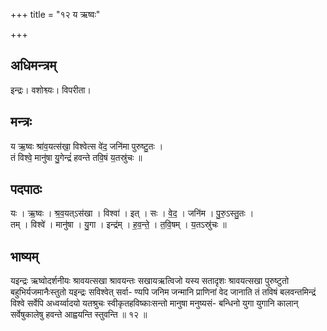 +++
title = "१२ य ऋष्वः"

+++
## अधिमन्त्रम्
इन्द्रः। वशोश्व्यः। विपरीता।

## मन्त्रः
य ऋ॒ष्वः श्रा॑व॒यत्स॑खा॒ विश्वेत्स वे॑द॒ जनि॑मा पुरुष्टु॒तः ।  
तं विश्वे॒ मानु॑षा यु॒गेन्द्रं॑ हवन्ते तवि॒षं य॒तस्रु॑चः ॥

## पदपाठः
यः । ऋ॒ष्वः । श्र॒व॒यत्ऽस॑खा । विश्वा॑ । इत् । सः । वे॒द॒ । जनि॑म । पु॒रु॒ऽस्तु॒तः ।  
तम् । विश्वे॑ । मानु॑षा । यु॒गा । इन्द्र॑म् । ह॒व॒न्ते॒ । त॒वि॒षम् । य॒तऽस्रु॑चः ॥

## भाष्यम्
यइन्द्रः ऋष्वोदर्शनीयः श्रावयत्सखा श्रावयन्तः सखायऋत्विजो यस्य सतादृशः श्रावयत्सखा पुरुष्टुतो बहुभिर्यजमानैःस्तुतो यइन्द्रः सविश्वेत् सर्वा- ण्यपि जनिम जन्मानि प्राणिनां वेद जानाति तं तविषं बलवन्तमिन्द्रं विश्वे सर्वेपि अध्वर्य्वादयो यतश्रुचः स्वीकृतहविष्काःसन्तो मानुषा मनुष्यसं- बन्धिनो युगा युगानि कालान् सर्वेषुकालेषु हवन्ते आह्वयन्ति स्तुवन्ति ॥ १२ ॥